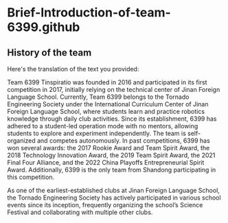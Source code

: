 # Brief-Introduction-of-team-6399.github
## History of the team

Here's the translation of the text you provided:

Team 6399 Tinspiratio was founded in 2016 and participated in its first competition in 2017, initially relying on the technical center of Jinan Foreign Language School. Currently, Team 6399 belongs to the Tornado Engineering Society under the International Curriculum Center of Jinan Foreign Language School, where students learn and practice robotics knowledge through daily club activities. Since its establishment, 6399 has adhered to a student-led operation mode with no mentors, allowing students to explore and experiment independently. The team is self-organized and competes autonomously. In past competitions, 6399 has won several awards: the 2017 Rookie Award and Team Spirit Award, the 2018 Technology Innovation Award, the 2019 Team Spirit Award, the 2021 Final Four Alliance, and the 2022 China Playoffs Entrepreneurial Spirit Award. Additionally, 6399 is the only team from Shandong participating in this competition.

As one of the earliest-established clubs at Jinan Foreign Language School, the Tornado Engineering Society has actively participated in various school events since its inception, frequently organizing the school’s Science Festival and collaborating with multiple other clubs.
